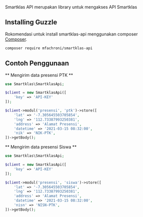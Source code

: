 Smartklas API merupakan library untuk mengakses API Smartklas

## Installing Guzzle

Rokomendasi untuk install smartklas-api menggunakan composer
[Composer](https://getcomposer.org/).

```bash
composer require mfachroni/smartklas-api
```

## Contoh Penggunaan

** Mengirim data presensi PTK **

```php
use Smartklas\SmartklasApi;

$client = new SmartklasApi([
    'key' => 'API-KEY'
]);

$client->modul('presensi', 'ptk')->store([
    'lat' => '-7.305645503705854',
    'lng' => '112.73387993250381',
    'address' => 'Alamat Presensi',
    'datetime' => '2021-03-15 08:32:00',
    'nik' => 'NIK-PTK',
])->getBody();
```


** Mengirim data presensi Siswa **

```php
use Smartklas\SmartklasApi;

$client = new SmartklasApi([
    'key' => 'API-KEY'
]);

$client->modul('presensi', 'siswa')->store([
    'lat' => '-7.305645503705854',
    'lng' => '112.73387993250381',
    'address' => 'Alamat Presensi',
    'datetime' => '2021-03-15 08:32:00',
    'nisn' => 'NISN-PTK',
])->getBody();
```


